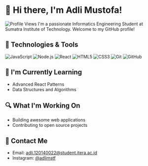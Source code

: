 # 👋 Hi there, I'm Adli Mustofa!
![Profile Views](https://komarev.com/ghpvc/?username=AdliMustofa120140022)
I'm a passionate Informatics Engineering Student at Sumatra Institute of Technology. Welcome to my GitHub profile!

## 🔧 Technologies & Tools

![JavaScript](https://img.shields.io/badge/-JavaScript-black?style=flat-square&logo=javascript)
![Node.js](https://img.shields.io/badge/-Node.js-green?style=flat-square&logo=node.js)
![React](https://img.shields.io/badge/-React-blue?style=flat-square&logo=react)
![HTML5](https://img.shields.io/badge/-HTML5-orange?style=flat-square&logo=html5)
![CSS3](https://img.shields.io/badge/-CSS3-purple?style=flat-square&logo=css3)
![Git](https://img.shields.io/badge/-Git-black?style=flat-square&logo=git)
![GitHub](https://img.shields.io/badge/-GitHub-181717?style=flat-square&logo=github)

## 🌱 I'm Currently Learning

- Advanced React Patterns
- Data Structures and Algorithms

## 🔍 What I'm Working On

- Building awesome web applications
- Contributing to open source projects

## 💬 Contact Me

- Email: [adli.120140022@student.itera.ac.id](mailto:adli.120140022@student.itera.ac.id)
- Instagram: [@adlimstf](https://instagram.com/adlimstf?igshid=NzZlODBkYWE4Ng==)
